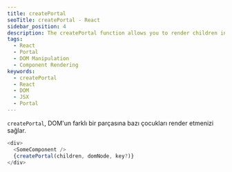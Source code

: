 ```yaml
---
title: createPortal
seoTitle: createPortal - React
sidebar_position: 4
description: The createPortal function allows you to render children into a different part of the DOM. This is particularly useful for components like modals or tooltips.
tags: 
  - React
  - Portal
  - DOM Manipulation
  - Component Rendering
keywords: 
  - createPortal
  - React
  - DOM
  - JSX
  - Portal
---
```

`createPortal`, DOM'un farklı bir parçasına bazı çocukları render etmenizi sağlar.

```js
<div>
  <SomeComponent />
  {createPortal(children, domNode, key?)}
</div>
```